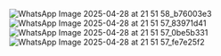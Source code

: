 
![WhatsApp Image 2025-04-28 at 21 51 58_b76003e3](https://github.com/user-attachments/assets/20214db0-1b51-4fd5-9406-436f8f2438e9)
![WhatsApp Image 2025-04-28 at 21 51 57_83971d41](https://github.com/user-attachments/assets/600c01c3-c986-49f2-b077-6a638ff9da90)
![WhatsApp Image 2025-04-28 at 21 51 57_0be5b331](https://github.com/user-attachments/assets/a9e4c42a-bd22-46ab-9d67-652f03eff1a6)
![WhatsApp Image 2025-04-28 at 21 51 57_fe7e25f2](https://github.com/user-attachments/assets/ea60602a-d2dd-480a-b27d-ce584d1d95a8)

